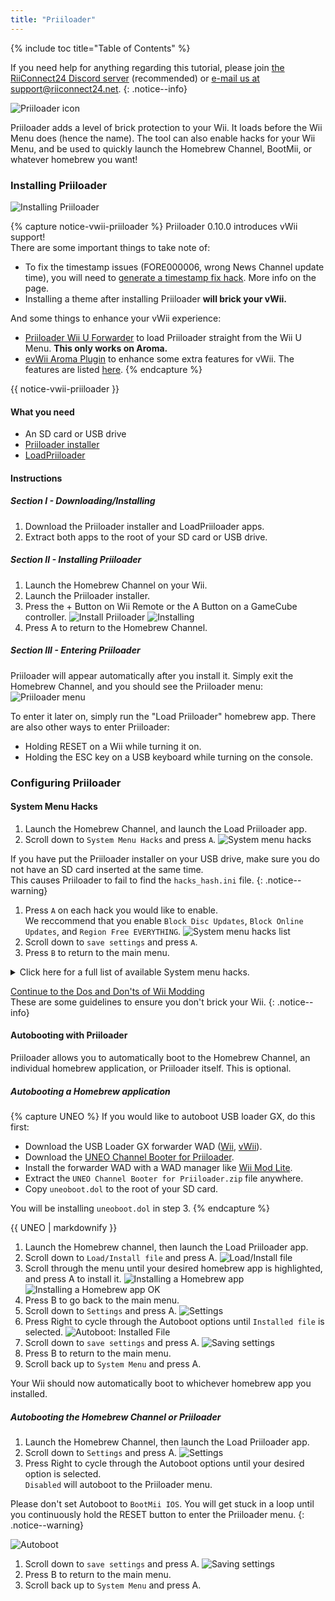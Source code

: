 ```yaml
---
title: "Priiloader"
---
```


{% include toc title="Table of Contents" %}

If you need help for anything regarding this tutorial, please join [the RiiConnect24 Discord server](https://discord.gg/rc24) (recommended) or [e-mail us at support@riiconnect24.net](mailto:support@riiconnect24.net).
{: .notice--info}

![Priiloader icon](/images/Priiloader/icon.png)

Priiloader adds a level of brick protection to your Wii. It loads before the Wii Menu does (hence the name). The tool can also enable hacks for your Wii Menu, and be used to quickly launch the Homebrew Channel, BootMii, or whatever homebrew you want!

### Installing Priiloader

![Installing Priiloader](/images/Priiloader/priiloader.jpg)

{% capture notice-vwii-priiloader %}
Priiloader 0.10.0 introduces vWii support! <br>
There are some important things to take note of:
- To fix the timestamp issues (FORE000006, wrong News Channel update time), you will need to [generate a timestamp fix hack](https://garyodernichts.github.io/priiloader-patch-gen/). More info on the page.
- Installing a theme after installing Priiloader **will brick your vWii.**

And some things to enhance your vWii experience:
- [Priiloader Wii U Forwarder](https://github.com/DacoTaco/priiloader/releases/download/0.10.0-RC3/PriiloaderWiiUForwarder.wuhb) to load Priiloader straight from the Wii U Menu. **This only works on Aroma.**
- [evWii Aroma Plugin](https://github.com/GaryOderNichts/evwii/releases) to enhance some extra features for vWii. The features are listed [here](https://github.com/GaryOderNichts/evwii#features).
{% endcapture %}

<div class="notice--success" markdown="1">{{ notice-vwii-priiloader }} </div>

#### What you need

- An SD card or USB drive
- [Priiloader installer](https://hbb1.oscwii.org/hbb/priiloader/priiloader.zip)
- [LoadPriiloader](https://hbb1.oscwii.org/hbb/LoadPriiloader/LoadPriiloader.zip)

#### Instructions

##### Section I - Downloading/Installing

1. Download the Priiloader installer and LoadPriiloader apps.
1. Extract both apps to the root of your SD card or USB drive.

##### Section II - Installing Priiloader

1. Launch the Homebrew Channel on your Wii.
1. Launch the Priiloader installer.
1. Press the + Button on Wii Remote or the A Button on a GameCube controller.
   ![Install Priiloader](/images/Priiloader/installer.png)
   ![Installing](/images/Priiloader/installing.png)
1. Press A to return to the Homebrew Channel.

##### Section III - Entering Priiloader

Priiloader will appear automatically after you install it. Simply exit the Homebrew Channel, and you should see the Priiloader menu:
   ![Priiloader menu](/images/Priiloader/menu.png)

To enter it later on, simply run the "Load Priiloader" homebrew app. There are also other ways to enter Priiloader:
- Holding RESET on a Wii while turning it on.
- Holding the ESC key on a USB keyboard while turning on the console.

### Configuring Priiloader

#### System Menu Hacks

1. Launch the Homebrew Channel, and launch the Load Priiloader app.
1. Scroll down to `System Menu Hacks` and press `A`.
   ![System menu hacks](/images/Priiloader/menu_hacks.png)

If you have put the Priiloader installer on your USB drive, make sure you do not have an SD card inserted at the same time. <br>
This causes Priiloader to fail to find the `hacks_hash.ini` file.
{: .notice--warning}

1. Press `A` on each hack you would like to enable.<br>
We reccommend that you enable `Block Disc Updates`, `Block Online Updates`, and `Region Free EVERYTHING`.
   ![System menu hacks list](/images/Priiloader/system_menu_hacks.png)
1. Scroll down to `save settings` and press `A`.
1. Press `B` to return to the main menu.

<details id="system-menu-hacks-list" class="notice--info" markdown="1">
<summary><a>Click here for a full list of available System menu hacks.</a></summary>

| Hack										| Description																																											|
| ----------------------------------------- | ------------------------------------------------------------------------------------------------------------------------------------------------------------------------------------- |
| Block Disc Updates						| Removes the "Wii System Update" screen included with some games that forces you to update the system before playing the game.															|
| Block Online Updates						| Disables updating your Wii. Updates will fail with error 32007.																														|
| Auto-Press A at Health Screen				| Automatically presses the A Button to get past the initial "Health and Safety" screen.																								|
| Replace Health Screen with Backmenu		| Changes the "Health and Safety" screen to the animation played when returning to the Wii Menu.																						|
| Move Disc Channel							| Enables moving the Disc Channel anywhere on the Wii Menu. It's normally stuck in the top left of the first page.																		|
| Wiimmfi Patch v4							| Automatically patches all games you run from the Disc Channel for use with Wiimmfi.																									|
| 480p graphics fix in system menu			| Fixes a small issue with 480p on the Wii Menu.																																		|
| Remove NoCopy Save File Protection		| Allows you to copy normally disallowed save files to your SD card from Data Management																								|
| Region Free EVERYTHING					| Disables region locking for any Wii application, including downloaded ones.																											|
| ~~No System Menu Sounds AT ALL~~			| ~~Disables all the Wii Menu sound effects.~~ Currently broken.																														|
| No System Menu Background Music			| Disables the Wii Menu background music.																																				|
| Re-Enable Bannerbomb v2					| Enables the "Bannerbomb" exploit on the latest Wii version. Not needed when the Homebrew Channel is already installed.																|
| OSReport to UsbGecko(slot B)				| Sends Wii Menu logs to a debugging device in memory card slot B.																														|
| OSReport to UsbGecko(GeckoOS,B)			| Sends Wii Menu logs to a debugging device in memory card slot B, if the Wii Menu is launched by Gecko OS.																				|
| Force boot into Data Management			| Immediately loads the Wii menu into Data Management.																																	|
| Force Standard Recovery Mode				| Automatically launches the console in recovery mode. Used to launch recovery discs, letting users unbrick their Wii systems.															|
| Remove Diagnostic Disc Check				| Removes a check in the Wii to see if an inserted game matches the title ID of the "Wii Startup Disc".																					|
| No-Delete HAXX,JODI,DVDX,DISC,DISK,RZDx	| Re-enable channels with these title IDs (originally blocked in system updates due to them being exploits).																			|
| Force Disc Games to run under IOS249		| Make discs use cIOS 249 as the game's IOS. While it cannot allow playing of burned games on its own, it is needed to play burned discs. (Can give you Error 002 on a non-burned game)	|
| Remove Deflicker							| Removes the deflicker filter and makes the Wii Menu appear clearer.																													|
| Block Disc Autoboot						| This prevents the Wii from instantly launching discs with title IDs starting with 0 or 1 (0x30, 0x31).																				|
| Allow TitleID RAAE, 408x, 410x			| Allows the Wii Menu to read the discs with the title IDs RAAE (Wii Startup Disc), 408x and 410x (Wii Backup Disc)																		|
| Remove IOS16 Disc Error					| Allows the Wii Menu to launch discs (this is only the Wii Backup Disc) that use IOS16.																								|
| Mark Network Connection as Tested			| Enables the `Use This Connection` button in the Internet connection settings, regardless of the results of the last connection test.													|
| Always enable WiiConnect24 for vWii		| Enables WiiConnect24 & Standby Connection every time the Wii menu starts. **Requires a reboot after enabling.**																		|
| Create message via Calendar button (vWii)	| Clicking on the Calendar button opens the Create Message menu instead of the Calendar, allowing the user to create Memos, send messages to, and register Wii friends.					|

</details>

[Continue to the Dos and Don'ts of Wii Modding](dosanddonts)<br>
These are some guidelines to ensure you don't brick your Wii.
{: .notice--info}


#### Autobooting with Priiloader

Priiloader allows you to automatically boot to the Homebrew Channel, an individual homebrew application, or Priiloader itself. This is optional.

##### Autobooting a Homebrew application 

{% capture UNEO %}
If you would like to autoboot USB loader GX, do this first:
  * Download the USB Loader GX forwarder WAD ([Wii](https://sourceforge.net/projects/usbloadergx/files/Releases/Forwarders/USB%20Loader%20GX-UNEO_Forwarder_5_1_AHBPROT.wad), [vWii](https://sourceforge.net/projects/usbloadergx/files/Releases/Forwarders/USB%20Loader%20GX-UNEO_Forwarder_5_1_AHBPROT_vWii%20%28Fix%29.wad)).
  * Download the [UNEO Channel Booter for Priiloader](https://sourceforge.net/projects/usbloadergx/files/Releases/Forwarders%20dols/UNEO%20Channel%20Booter%20for%20Priiloader.zip/download).
  * Install the forwarder WAD with a WAD manager like [Wii Mod Lite](wiimodlite).
  * Extract the `UNEO Channel Booter for Priiloader.zip` file anywhere.
  * Copy `uneoboot.dol` to the root of your SD card.

You will be installing `uneoboot.dol` in step 3.
{% endcapture %}

<div class="notice--warning"> {{ UNEO | markdownify }} </div>

1. Launch the Homebrew channel, then launch the Load Priiloader app.
1. Scroll down to `Load/Install file` and press A.
   ![Load/Install file](/images/Priiloader/menu_install_file.png)
1. Scroll through the menu until your desired homebrew app is highlighted, and press A to install it.
   ![Installing a Homebrew app](/images/Priiloader/installing_file.png)
   ![Installing a Homebrew app OK](/images/Priiloader/installing_file_ok.png)
1. Press B to go back to the main menu.
1. Scroll down to `Settings` and press A.
   ![Settings](/images/Priiloader/menu_settings.png)
1. Press Right to cycle through the Autoboot options until `Installed file` is selected.
   ![Autoboot: Installed File](/images/Priiloader/autoboot_installed_file.png)
1. Scroll down to `save settings` and press A.
   ![Saving settings](/images/Priiloader/settings_save.png)
1. Press B to return to the main menu.
1. Scroll back up to `System Menu` and press A.

Your Wii should now automatically boot to whichever homebrew app you installed.

##### Autobooting the Homebrew Channel or Priiloader

1. Launch the Homebrew Channel, then launch the Load Priiloader app.
1. Scroll down to `Settings` and press A.
   ![Settings](/images/Priiloader/menu_settings.png)
1. Press Right to cycle through the Autoboot options until your desired option is selected. <br>
`Disabled` will autoboot to the Priiloader menu.

Please don't set Autoboot to `BootMii IOS`. You will get stuck in a loop until you continuously hold the RESET button to enter the Priiloader menu.
{: .notice--warning}

   ![Autoboot](/images/Priiloader/autoboot_disabled.png)
1. Scroll down to `save settings` and press A.
   ![Saving settings](/images/Priiloader/settings_save.png)
1. Press B to return to the main menu.
1. Scroll back up to `System Menu` and press A.

